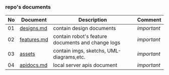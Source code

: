 ### repo's documents

|No|Document|Description|Comment|
|---|---|---|---|
|01|[designs.md](/docs/designs.md)|contain design documents|*important*|
|02|[features.md](/docs/features.md)|contain robot's feature documents and change logs|*important*|
|03|[assets](/docs/assets)|contain imgs, sketchs, UML-diagrams,etc.|*important*|
|04|[apidocs.md](/docs/apidocs.md)|local server apis document|*important*|

